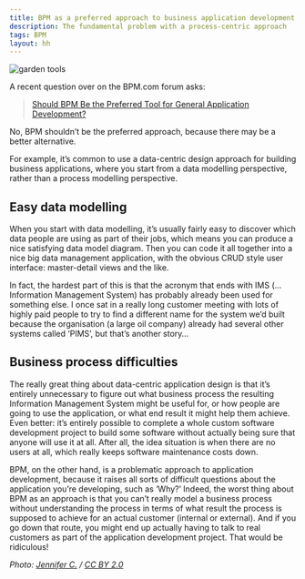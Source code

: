 ```yaml
---
title: BPM as a preferred approach to business application development
description: The fundamental problem with a process-centric approach
tags: BPM
layout: hh
---
```


![garden tools](tools.jpg)

A recent question over on the BPM.com forum asks:

> [Should BPM Be the Preferred Tool for General Application Development?](http://bpm.com/bpm-today/in-the-forum/should-bpm-be-the-preferred-tool-for-general-application-development)

No, BPM shouldn’t be the preferred approach, because there may be a better alternative.

For example, it’s common to use a data-centric design approach for building business applications, where you start from a data modelling perspective, rather than a process modelling perspective.

## Easy data modelling

When you start with data modelling, it’s usually fairly easy to discover which data people are using as part of their jobs, which means you can produce a nice satisfying data model diagram. Then you can code it all together into a nice big data management application, with the obvious CRUD style user interface: master-detail views and the like.

In fact, the hardest part of this is that the acronym that ends with IMS (… Information Management System) has probably already been used for something else. I once sat in a really long customer meeting with lots of highly paid people to try to find a different name for the system we’d built because the organisation (a large oil company) already had several other systems called ‘PIMS’, but that’s another story…

## Business process difficulties

The really great thing about data-centric application design is that it’s entirely unnecessary to figure out what business process the resulting Information Management System might be useful for, or how people are going to use the application, or what end result it might help them achieve. Even better: it’s entirely possible to complete a whole custom software development project to build some software without actually being sure that anyone will use it at all. After all, the idea situation is when there are no users at all, which really keeps software maintenance costs down.

BPM, on the other hand, is a problematic approach to application development, because it raises all sorts of difficult questions about the application you’re developing, such as ‘Why?’ Indeed, the worst thing about BPM as an approach is that you can’t really model a business process without understanding the process in terms of what result the process is supposed to achieve for an actual customer (internal or external). And if you go down that route, you might end up actually having to talk to real customers as part of the application development project. That would be ridiculous!

_Photo: [Jennifer C.](https://www.flickr.com/photos/29638108@N06/7718086616) / [CC BY 2.0](https://creativecommons.org/licenses/by/2.0/)_
